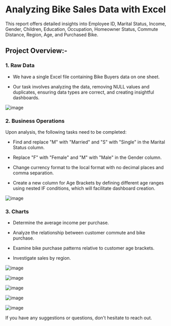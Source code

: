 # Analyzing Bike Sales Data with Excel 
This report offers detailed insights into Employee ID, Marital Status, Income, Gender, Children, Education, Occupation, Homeowner Status, Commute Distance, Region, Age, and Purchased Bike.

<h2>Project Overview:-</h2>
<h3>1. Raw Data</h3>

- We have a single Excel file containing Bike Buyers data on one sheet.

- Our task involves analyzing the data, removing NULL values and duplicates, ensuring data types are correct, and creating insightful dashboards.

![image](https://github.com/akhilkn27/Data_analysis_project_for_Awesome_Chocolates_Company_with_Excel/assets/121345663/a5f46932-6874-46fb-b328-f7cfc92967dd)


<h3>2. Business Operations</h3>

Upon analysis, the following tasks need to be completed:

- Find and replace "M" with "Married" and "S" with "Single" in the Marital Status column.
  
- Replace "F" with "Female" and "M" with "Male" in the Gender column.
  
- Change currency format to the local format with no decimal places and comma separation.
  
- Create a new column for Age Brackets by defining different age ranges using nested IF conditions, which will facilitate dashboard creation.

![image](https://github.com/akhilkn27/Data_analysis_project_for_Awesome_Chocolates_Company_with_Excel/assets/121345663/52eba6d3-882b-466c-b147-14e832757d9d)

<h3>3. Charts</h3>

- Determine the average income per purchase.
  
- Analyze the relationship between customer commute and bike purchase.
  
- Examine bike purchase patterns relative to customer age brackets.
  
- Investigate sales by region.

![image](https://github.com/akhilkn27/Data_analysis_project_for_Awesome_Chocolates_Company_with_Excel/assets/121345663/baa225cf-fb6b-4943-bc89-2d3e9020fc91)

![image](https://github.com/akhilkn27/Data_analysis_project_for_Awesome_Chocolates_Company_with_Excel/assets/121345663/789b7139-ff30-46f2-a618-c7c18985c299)

![image](https://github.com/akhilkn27/Data_analysis_project_for_Awesome_Chocolates_Company_with_Excel/assets/121345663/6dcdd555-b318-4f5f-a616-32702a436382)

![image](https://github.com/akhilkn27/Data_analysis_project_for_Awesome_Chocolates_Company_with_Excel/assets/121345663/e9e4242b-d7c2-4cb3-9d93-07a6a6a11526)

![image](https://github.com/akhilkn27/Data_analysis_project_for_Awesome_Chocolates_Company_with_Excel/assets/121345663/da4a3668-a49a-4731-8720-20e4a35f188f)


If you have any suggestions or questions, don't hesitate to reach out.
